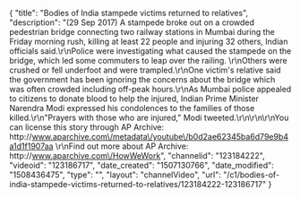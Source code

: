 {
    "title": "Bodies of India stampede victims returned to relatives",
    "description": "(29 Sep 2017) A stampede broke out on a crowded pedestrian bridge connecting two railway stations in Mumbai during the Friday morning rush, killing at least 22 people and injuring 32 others, Indian officials said.\r\nPolice were investigating what caused the stampede on the bridge, which led some commuters to leap over the railing. \r\nOthers were crushed or fell underfoot and were trampled.\r\nOne victim's relative said the government has been ignoring the concerns about the bridge which was often crowded including off-peak hours.\r\nAs Mumbai police appealed to citizens to donate blood to help the injured, Indian Prime Minister Narendra Modi expressed his condolences to the families of those killed.\r\n\"Prayers with those who are injured,\" Modi tweeted.\r\n\r\n\r\nYou can license this story through AP Archive: http:\/\/www.aparchive.com\/metadata\/youtube\/b0d2ae62345ba6d79e9b4a1d1f1907aa \r\nFind out more about AP Archive: http:\/\/www.aparchive.com\/HowWeWork",
    "channelid": "123184222",
    "videoid": "123186717",
    "date_created": "1507130766",
    "date_modified": "1508436475",
    "type": "",
    "layout": "channelVideo",
    "url": "\/c1\/bodies-of-india-stampede-victims-returned-to-relatives\/123184222-123186717"
}